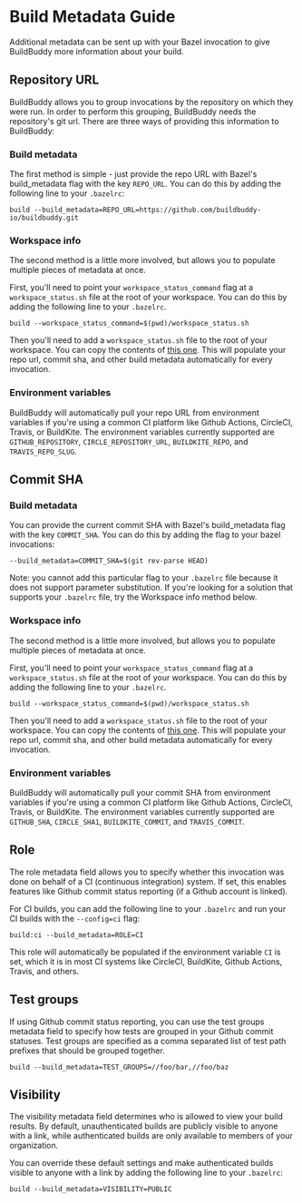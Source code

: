 <!--
{
  "name": "Build Metadata Guide",
  "category": "5f18d20522eec65d44a3c1cd",
  "priority": 800
}
-->
# Build Metadata Guide

Additional metadata can be sent up with your Bazel invocation to give BuildBuddy more information about your build.

## Repository URL

BuildBuddy allows you to group invocations by the repository on which they were run. In order to perform this grouping, BuildBuddy needs the repository's git url. There are three ways of providing this information to BuildBuddy:

### Build metadata

The first method is simple - just provide the repo URL with Bazel's build_metadata flag with the key `REPO_URL`. You can do this by adding the following line to your `.bazelrc`:
```
build --build_metadata=REPO_URL=https://github.com/buildbuddy-io/buildbuddy.git
```

### Workspace info

The second method is a little more involved, but allows you to populate multiple pieces of metadata at once.

First, you'll need to point your `workspace_status_command` flag at a `workspace_status.sh` file at the root of your workspace. You can do this by adding the following line to your `.bazelrc`.
```
build --workspace_status_command=$(pwd)/workspace_status.sh
```

Then you'll need to add a `workspace_status.sh` file to the root of your workspace. You can copy the contents of [this one](https://github.com/buildbuddy-io/buildbuddy/blob/master/workspace_status.sh). This will populate your repo url, commit sha, and other build metadata automatically for every invocation.

### Environment variables

BuildBuddy will automatically pull your repo URL from environment variables if you're using a common CI platform like Github Actions, CircleCI, Travis, or BuildKite. The environment variables currently supported are `GITHUB_REPOSITORY`, `CIRCLE_REPOSITORY_URL`, `BUILDKITE_REPO`, and `TRAVIS_REPO_SLUG`.

## Commit SHA

### Build metadata

You can provide the current commit SHA with Bazel's build_metadata flag with the key `COMMIT_SHA`. You can do this by adding the flag to your bazel invocations:
```
--build_metadata=COMMIT_SHA=$(git rev-parse HEAD)
```

Note: you cannot add this particular flag to your `.bazelrc` file because it does not support parameter substitution. If you're looking for a solution that supports your `.bazelrc` file, try the Workspace info method below.

### Workspace info

The second method is a little more involved, but allows you to populate multiple pieces of metadata at once.

First, you'll need to point your `workspace_status_command` flag at a `workspace_status.sh` file at the root of your workspace. You can do this by adding the following line to your `.bazelrc`.
```
build --workspace_status_command=$(pwd)/workspace_status.sh
```

Then you'll need to add a `workspace_status.sh` file to the root of your workspace. You can copy the contents of [this one](https://github.com/buildbuddy-io/buildbuddy/blob/master/workspace_status.sh). This will populate your repo url, commit sha, and other build metadata automatically for every invocation.

### Environment variables

BuildBuddy will automatically pull your commit SHA from environment variables if you're using a common CI platform like Github Actions, CircleCI, Travis, or BuildKite. The environment variables currently supported are `GITHUB_SHA`, `CIRCLE_SHA1`, `BUILDKITE_COMMIT`, and `TRAVIS_COMMIT`.

## Role

The role metadata field allows you to specify whether this invocation was done on behalf of a CI (continuous integration) system. If set, this enables features like Github commit status reporting (if a Github account is linked).

For CI builds, you can add the following line to your `.bazelrc` and run your CI builds with the `--config=ci` flag:
```
build:ci --build_metadata=ROLE=CI
```

This role will automatically be populated if the environment variable `CI` is set, which it is in most CI systems like CircleCI, BuildKite, Github Actions, Travis, and others.

## Test groups

If using Github commit status reporting, you can use the test groups metadata field to specify how tests are grouped in your Github commit statuses. Test groups are specified as a comma separated list of test path prefixes that should be grouped together.

```
build --build_metadata=TEST_GROUPS=//foo/bar,//foo/baz
```

## Visibility

The visibility metadata field determines who is allowed to view your build results. By default, unauthenticated builds are publicly visible to anyone with a link, while authenticated builds are only available to members of your organization.

You can override these default settings and make authenticated builds visible to anyone with a link by adding the following line to your `.bazelrc`:
```
build --build_metadata=VISIBILITY=PUBLIC
```